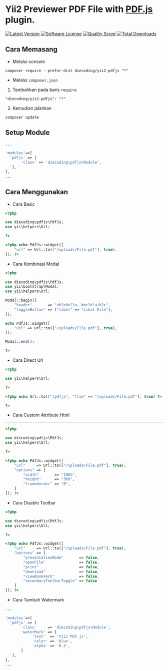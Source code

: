 # Yii2 Previewer PDF File with [PDF.js](https://mozilla.github.io/pdf.js/) plugin.

[![Latest Version](https://img.shields.io/github/release/die-coding/yii2-pdfjs.svg?style=flat-square)](https://github.com/die-coding/yii2-pdfjs/releases)
[![Software License](https://img.shields.io/badge/license-BSD-brightgreen.svg?style=flat-square)](LICENSE.md)
[![Quality Score](https://img.shields.io/scrutinizer/g/die-coding/yii2-pdfjs.svg?style=flat-square)](https://scrutinizer-ci.com/g/die-coding/yii2-pdfjs)
[![Total Downloads](https://img.shields.io/packagist/dt/diecoding/yii2-pdfjs.svg?style=flat-square)](https://packagist.org/packages/diecoding/yii2-pdfjs)

## Cara Memasang

-   Melalui console

```
composer require --prefer-dist diecoding/yii2-pdfjs "*"
```

-   Melalui `composer.json`

1. Tambahkan pada baris `require`

```
"diecoding/yii2-pdfjs": "*"
```

2. Kemudian jalankan

```
composer update
```



Setup Module
------------

```php
...

'modules'=>[
  'pdfjs' => [
       'class' => 'diecoding\pdfjs\Module',
   ],
],
...

```



Cara Menggunakan
----------------

-   Cara Basic
```php
<?php

use diecoding\pdfjs\PdfJs;
use yii\helpers\Url;

?>

<?php echo PdfJs::widget([
    "url" => Url::to(["/uploads/File.pdf"], true),
]); ?>

```

-   Cara Kombinasi Modal
```php
<?php

use diecoding\pdfjs\PdfJs;
use yii\bootstrap\Modal;
use yii\helpers\Url;

Modal::begin([
    "header"       => "<h2>Hello, World!</h2>",
    "toggleButton" => ["label" => "Lihat File"],
]);

echo PdfJs::widget([
    "url" => Url::to(["/uploads/File.pdf"], true),
]);

Modal::end();

?>

```

-   Cara Direct Url
```php
<?php

use yii\helpers\Url;

?>

<?php echo Url::to(["/pdfjs", "file" => "/uploads/File.pdf"], true) ?>

?>
```

-   Cara Custom Attribute Html
-----
```php
<?php

use diecoding\pdfjs\PdfJs;
use yii\helpers\Url;

?>

<?php echo PdfJs::widget([
    "url"     => Url::to(["/uploads/File.pdf"], true),
    "options" => [
        "width"       => "100%",
        "height"      => "360",
        "frameborder" => "0",
    ]
]); ?>

```

-   Cara Disable Toolbar
```php
<?php

use diecoding\pdfjs\PdfJs;
use yii\helpers\Url;

?>

<?php echo PdfJs::widget([
    "url"     => Url::to(["/uploads/File.pdf"], true),
    "buttons" => [
        "presentationMode"       => false,
        "openFile"               => false,
        "print"                  => false,
        "download"               => false,
        "viewBookmark"           => false,
        "secondaryToolbarToggle" => false
    ]
]); ?>

```

-   Cara Tambah Watermark
```php
...

'modules'=>[
  'pdfjs' => [
       'class'     => 'diecoding\pdfjs\Module',
       'waterMark' => [
            'text'  => 'Yii2 PDF.js',
            'color' => 'blue',
            'alpha' => '0.3',
       ]
   ],
],
...

```